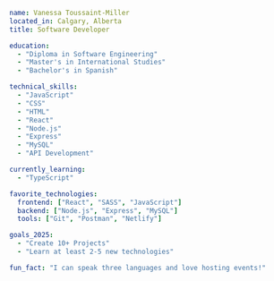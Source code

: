 ```yaml
name: Vanessa Toussaint-Miller
located_in: Calgary, Alberta
title: Software Developer

education:
  - "Diploma in Software Engineering"
  - "Master's in International Studies"
  - "Bachelor's in Spanish"

technical_skills:
  - "JavaScript"
  - "CSS"
  - "HTML"
  - "React"
  - "Node.js"
  - "Express"
  - "MySQL"
  - "API Development"

currently_learning:
  - "TypeScript"

favorite_technologies:
  frontend: ["React", "SASS", "JavaScript"]
  backend: ["Node.js", "Express", "MySQL"]
  tools: ["Git", "Postman", "Netlify"]

goals_2025:
  - "Create 10+ Projects"
  - "Learn at least 2-5 new technologies"

fun_fact: "I can speak three languages and love hosting events!"

```
<!--
**vanessa-tm/vanessa-tm** is a ✨ _special_ ✨ repository because its `README.md` (this file) appears on your GitHub profile.

Here are some ideas to get you started:

- 🔭 I’m currently working on ...
- 🌱 I’m currently learning ...
- 👯 I’m looking to collaborate on ...
- 🤔 I’m looking for help with ...
- 💬 Ask me about ...
- 📫 How to reach me: ...
- 😄 Pronouns: ...
- ⚡ Fun fact: ...
-->

